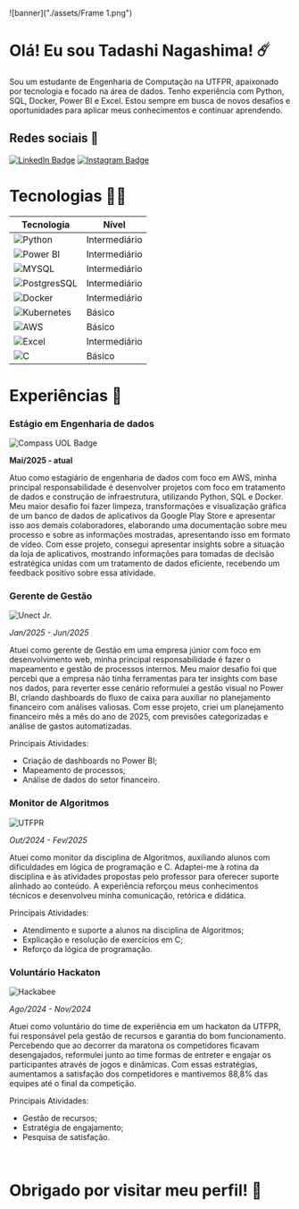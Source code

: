 ![banner]("./assets/Frame 1.png")

# Olá! Eu sou Tadashi Nagashima! ☄️

Sou um estudante de Engenharia de Computação na UTFPR, apaixonado por tecnologia e focado na área de dados. 
Tenho experiência com Python, SQL, Docker, Power BI e Excel. 
Estou sempre em busca de novos desafios e oportunidades para aplicar meus conhecimentos e continuar aprendendo.

## Redes sociais 🛜

[![LinkedIn Badge](https://img.shields.io/badge/LinkedIn-0077B5?style=for-the-badge&logo=linkedin&logoColor=white)](https://www.linkedin.com/in/tadashinagashima/)
[![Instagram Badge](https://img.shields.io/badge/Instagram-E4405F?style=for-the-badge&logo=instagram&logoColor=white)](https://www.instagram.com/tadashibellonagashima/)

# Tecnologias 👨‍💻

| Tecnologia | Nível |
-------------|--------
| ![Python](https://img.shields.io/badge/Python-FFD43B?style=for-the-badge&logo=python&logoColor=blue) | Intermediário |
| ![Power BI](https://img.shields.io/badge/PowerBI-F2C811?style=for-the-badge&logo=Power%20BI&logoColor=white) | Intermediário |
| ![MYSQL](https://img.shields.io/badge/MySQL-005C84?style=for-the-badge&logo=mysql&logoColor=white) | Intermediário |
| ![PostgresSQL](https://img.shields.io/badge/PostgreSQL-316192?style=for-the-badge&logo=postgresql&logoColor=white) | Intermediário |
| ![Docker](https://img.shields.io/badge/Docker-2CA5E0?style=for-the-badge&logo=docker&logoColor=white) | Intermediário |
| ![Kubernetes](https://img.shields.io/badge/Kubernetes-3069DE?style=for-the-badge&logo=kubernetes&logoColor=white) | Básico |
| ![AWS](https://img.shields.io/badge/Amazon_Web_Services-FF9900?style=for-the-badge&logo=amazonwebservices&logoColor=white) | Básico |
| ![Excel](https://img.shields.io/badge/Microsoft_Excel-217346?style=for-the-badge&logo=microsoft-excel&logoColor=white) | Intermediário |
| ![C](https://img.shields.io/badge/C-00599C?style=for-the-badge&logo=c&logoColor=white) | Básico |

# Experiências 💼

### Estágio em Engenharia de dados
![Compass UOL Badge](https://img.shields.io/badge/Compass%20UOL-ffeccc?style=for-the-badge)

**Mai/2025 - atual**

Atuo como estagiário de engenharia de dados com foco em AWS, minha principal responsabilidade é desenvolver projetos com foco em tratamento de dados e construção de infraestrutura, utilizando Python, SQL e Docker. Meu maior desafio foi fazer limpeza, transformações e visualização gráfica de um banco de dados de aplicativos da Google Play Store e apresentar isso aos demais colaboradores, elaborando uma documentação sobre meu processo e sobre as informações mostradas,  apresentando isso em formato de vídeo. Com esse projeto, consegui apresentar insights sobre a situação da loja de aplicativos, mostrando informações para tomadas de decisão estratégica unidas com um tratamento de dados eficiente, recebendo um feedback positivo sobre essa atividade.

### Gerente de Gestão

![Unect Jr.](https://img.shields.io/badge/Unect%20Jr.-246cdc?style=for-the-badge)

*Jan/2025 - Jun/2025*

Atuei como gerente de Gestão em uma empresa júnior com foco em desenvolvimento web, minha principal responsabilidade é fazer o mapeamento e gestão de processos internos. Meu maior desafio foi que percebi que a empresa não tinha ferramentas para ter insights com base nos dados, para reverter esse cenário reformulei a gestão visual no Power BI, criando dashboards do fluxo de caixa para auxiliar no planejamento financeiro com análises valiosas. Com esse projeto, criei um planejamento financeiro mês a mês do ano de 2025, com previsões categorizadas e análise de gastos automatizadas.

Principais Atividades:
- Criação de dashboards no Power BI;
- Mapeamento de processos;
- Análise de dados do setor financeiro.

### Monitor de Algoritmos

![UTFPR](https://img.shields.io/badge/UTFPR-f8c41c?style=for-the-badge)

*Out/2024 - Fev/2025*

Atuei como monitor da disciplina de Algoritmos, auxiliando alunos com dificuldades em lógica de programação e C. Adaptei-me à rotina da disciplina e às atividades propostas pelo professor para oferecer suporte alinhado ao conteúdo. A experiência reforçou meus conhecimentos técnicos e desenvolveu minha comunicação, retórica e didática.

Principais Atividades:
- Atendimento e suporte a alunos na disciplina de Algoritmos;
- Explicação e resolução de exercícios em C;
- Reforço da lógica de programação.

### Voluntário Hackaton

![Hackabee](https://img.shields.io/badge/Hackabee-f8c41c?style=for-the-badge)

*Ago/2024 - Nov/2024*

Atuei como voluntário do time de experiência em um hackaton da UTFPR, fui responsável pela gestão de recursos e garantia do bom funcionamento. Percebendo que ao decorrer da maratona os competidores ficavam desengajados, reformulei junto ao time formas de entreter e engajar os participantes através de jogos e dinâmicas. Com essas estratégias, aumentamos a satisfação dos competidores e mantivemos 88,8% das equipes até o final da competição.

Principais Atividades:
- Gestão de recursos;
- Estratégia de engajamento;
- Pesquisa de satisfação.

<br>

# Obrigado por visitar meu perfil! 💫
